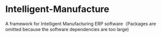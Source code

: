 # Intelligent-Manufacture
  A framework for Intelligent Manufacturing ERP software（Packages are omitted because the software dependencies are too large)
